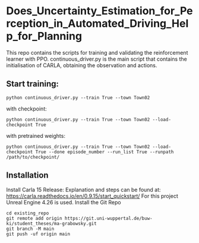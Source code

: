 # Does_Uncertainty_Estimation_for_Perception_in_Automated_Driving_Help_for_Planning
This repo contains the scripts for training and validating the reinforcement learner with PPO. 
continuous_driver.py is the main script that contains the initialisation of CARLA, obtaining the observation and actions. 



## Start training:
```
python continuous_driver.py --train True --town Town02
```
with checkpoint:
```
python continuous_driver.py --train True --town Town02 --load-checkpoint True
```
with pretrained weights:
```
python continuous_driver.py --train True --town Town02 --load-checkpoint True --done episode_number --run_list True --runpath /path/to/checkpoint/
```

## Installation
Install Carla 15 Release: Explanation and steps can be found at: https://carla.readthedocs.io/en/0.9.15/start_quickstart/
For this project Unreal Engine 4.26 is used. 
Install the Git Repo
```
cd existing_repo
git remote add origin https://git.uni-wuppertal.de/buw-ki/student_theses/ma-grabowsky.git
git branch -M main
git push -uf origin main
```
